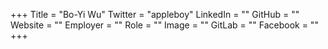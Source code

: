 +++
Title = "Bo-Yi Wu"
Twitter = "appleboy"
LinkedIn = ""
GitHub = ""
Website = ""
Employer = ""
Role = ""
Image = ""
GitLab = ""
Facebook = ""
+++
